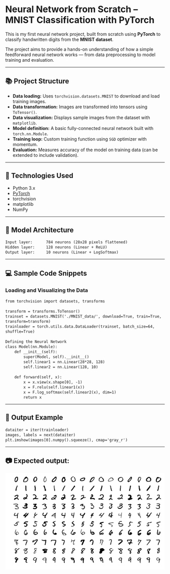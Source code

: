 # Neural Network from Scratch – MNIST Classification with PyTorch

This is my first neural network project, built from scratch using **PyTorch** to classify handwritten digits from the **MNIST dataset**.

The project aims to provide a hands-on understanding of how a simple feedforward neural network works — from data preprocessing to model training and evaluation.

---

## 📚 Project Structure

- **Data loading:** Uses `torchvision.datasets.MNIST` to download and load training images.
- **Data transformation:** Images are transformed into tensors using `ToTensor()`.
- **Data visualization:** Displays sample images from the dataset with `matplotlib`.
- **Model definition:** A basic fully-connected neural network built with `torch.nn.Module`.
- **Training loop:** Custom training function using `SGD` optimizer with momentum.
- **Evaluation:** Measures accuracy of the model on training data (can be extended to include validation).

---

## 🔧 Technologies Used

- Python 3.x
- [PyTorch](https://pytorch.org/)
- torchvision
- matplotlib
- NumPy

---

## 🧠 Model Architecture

```text
Input layer:      784 neurons (28x28 pixels flattened)
Hidden layer:     128 neurons (Linear + ReLU)
Output layer:     10 neurons (Linear + LogSoftmax)

```

---

## 💻 Sample Code Snippets
### Loading and Visualizing the Data
```
from torchvision import datasets, transforms

transform = transforms.ToTensor()
trainset = datasets.MNIST('./MNIST_data/', download=True, train=True, transform=transform)
trainloader = torch.utils.data.DataLoader(trainset, batch_size=64, shuffle=True)

Defining the Neural Network
class Model(nn.Module):
    def __init__(self):
        super(Model, self).__init__()
        self.linear1 = nn.Linear(28*28, 128)
        self.linear2 = nn.Linear(128, 10)
    
    def forward(self, x):
        x = x.view(x.shape[0], -1)
        x = F.relu(self.linear1(x))
        x = F.log_softmax(self.linear2(x), dim=1)
        return x
```
---
## 📸 Output Example
```
dataiter = iter(trainloader)
images, labels = next(dataiter)
plt.imshow(images[0].numpy().squeeze(), cmap='gray_r')
```
---
## 📷 Expected output:

![Sample Output](imgs/MnistExamples.png)
